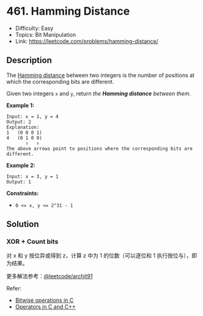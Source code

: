 # 461. Hamming Distance

- Difficulty: Easy
- Topics: Bit Manipulation
- Link: https://leetcode.com/problems/hamming-distance/

## Description

The [Hamming distance](https://en.wikipedia.org/wiki/Hamming_distance) between two integers is the number of positions at which the corresponding bits are different.

Given two integers `x` and `y`, return _the **Hamming distance** between them_.

**Example 1:**

```
Input: x = 1, y = 4
Output: 2
Explanation:
1   (0 0 0 1)
4   (0 1 0 0)
       ↑   ↑
The above arrows point to positions where the corresponding bits are different.
```

**Example 2:**

```
Input: x = 3, y = 1
Output: 1
```

**Constraints:**

- `0 <= x, y <= 2^31 - 1`

## Solution

### XOR + Count bits

对 x 和 y 按位异或得到 z，计算 z 中为 1 的位数（可以逐位和 1 执行按位与），即为结果。

更多解法参考：[@leetcode/archit91](https://leetcode.com/problems/hamming-distance/discuss/1585474/C%2B%2BPython-4-Simple-Solutions-w-Explanations-or-XOR-and-Brian-Kernighan-method)

Refer:

- [Bitwise operations in C](https://en.wikipedia.org/wiki/Bitwise_operations_in_C)
- [Operators in C and C++](https://en.wikipedia.org/wiki/Operators_in_C_and_C%2B%2B)
